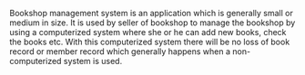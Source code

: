 Bookshop management system is an application which is generally small or medium in size. It is used by seller of bookshop to manage the bookshop by using a computerized system where she or he can add new books, check the books etc. With this computerized system there will be no loss of book record or member record which generally happens when a non- computerized system is used.

